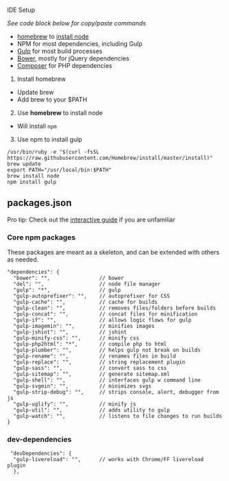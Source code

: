 IDE Setup

*See code block below for copy/paste commands*
- [homebrew](brew.sh) to [install node](https://changelog.com/install-node-js-with-homebrew-on-os-x/)
- NPM for most dependencies, including Gulp
- [Gulp](https://www.npmjs.com/package/gulp) for most build processes
- [Bower](https://www.npmjs.com/package/bower), mostly for jQuery dependencies
- [Composer](https://getcomposer.org/) for PHP dependencies

1. Install homebrew
  - Update brew
  - Add brew to your $PATH
2. Use **homebrew** to install node
  - Will install `npm`
3. Use npm to install gulp

```
/usr/bin/ruby -e "$(curl -fsSL https://raw.githubusercontent.com/Homebrew/install/master/install)"
brew update
export PATH="/usr/local/bin:$PATH"
brew install node
npm install gulp
```

## packages.json

Pro tip: Check out the [interactive guide](http://browsenpm.org/package.json) if you are unfamiliar

### Core npm packages

These packages are meant as a skeleton, and can be extended with others as needed.

```
"dependencies": {
  "bower": "",                // bower
  "del": "",                  // node file manager
  "gulp": "*",                // gulp
  "gulp-autoprefixer": "",    // autoprefixer for CSS 
  "gulp-cache": "",           // cache for builds
  "gulp-clean": "",           // removes files/folders before builds
  "gulp-concat": "",          // concat files for minification
  "gulp-if": "",              // allows logic flows for gulp
  "gulp-imagemin": "",        // minifies images
  "gulp-jshint": "",          // jshint
  "gulp-minify-css": "",      // minify css
  "gulp-php2html": "*",       // compile php to html
  "gulp-plumber": "",         // helps gulp not break on builds
  "gulp-rename": "",          // renames files in build
  "gulp-replace": "",         // string replacement plugin
  "gulp-sass": "",            // convert sass to css
  "gulp-sitemap": "",         // generate sitemap.xml
  "gulp-shell": "",           // interfaces gulp w command line
  "gulp-svgmin": "",          // minimizes svgs
  "gulp-strip-debug": "",     // strips console, alert, debugger from js
  "gulp-uglify": "",          // minify js
  "gulp-util": "",            // adds utility to gulp
  "gulp-watch": "",           // listens to file changes to run builds
}
```

### dev-dependencies

```
 "devDependencies": {
  "gulp-livereload": "",      // works with Chrome/FF livereload plugin
  },
```

